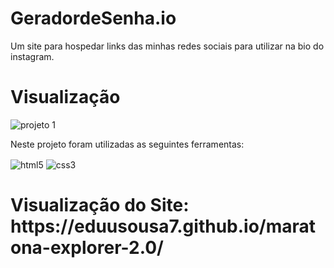 <h1>GeradordeSenha.io</h1>

Um site para hospedar links das minhas redes sociais para utilizar na bio do instagram.


<h1>Visualização</h1>

![projeto 1](https://user-images.githubusercontent.com/98124493/177612766-bcd11356-9889-44a5-b7cd-3648cb6e111e.png)


Neste projeto foram utilizadas as seguintes ferramentas:

<img align="center" alt="html5" src="https://img.shields.io/badge/HTML5-E34F26?style=for-the-badge&logo=html5&logoColor=white" />

<img align="center" alt="css3" src="https://img.shields.io/badge/CSS3-1572B6?style=for-the-badge&logo=css3&logoColor=white" />

</div>

<h1>Visualização do Site: https://eduusousa7.github.io/maratona-explorer-2.0/</h1> 
